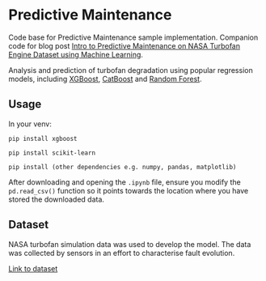 # Predictive Maintenance
Code base for Predictive Maintenance sample implementation. Companion code for blog post [Intro to Predictive Maintenance on NASA Turbofan Engine Dataset using Machine Learning](https://4cda.com/intro-to-predictive-maintenance-on-nasa-turbofan-engine-dataset-using-machine-learning/).

Analysis and prediction of turbofan degradation using popular regression models, including [XGBoost](https://xgboost.readthedocs.io/en/latest/), [CatBoost](https://catboost.ai/) and [Random Forest](https://en.wikipedia.org/wiki/Random_forest).

## Usage
In your venv:

`pip install xgboost`

`pip install scikit-learn`

`pip install (other dependencies e.g. numpy, pandas, matplotlib)`

After downloading and opening the `.ipynb` file, ensure you modify the `pd.read_csv()` function so it points towards the location where you have stored the downloaded data.

## Dataset

NASA turbofan simulation data was used to develop the model. The data was collected by sensors in an effort to characterise fault evolution.

[Link to dataset](https://ti.arc.nasa.gov/tech/dash/groups/pcoe/prognostic-data-repository/#turbofan)


